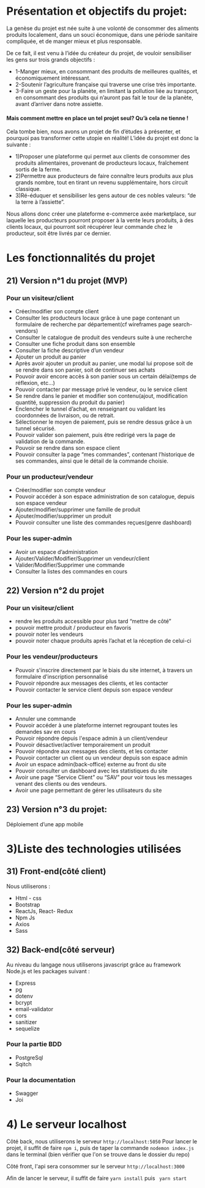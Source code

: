 # Présentation et objectifs du projet:
La genèse du projet est née suite à une volonté de consommer des aliments produits localement, dans un souci économique, dans une période sanitaire compliquée, et de manger mieux et plus responsable.

De ce fait, il est venu à l’idée du créateur du projet, de vouloir sensibiliser les gens sur trois grands objectifs : 
- 1-Manger mieux, en consommant des produits de meilleures qualités, et économiquement intéressant. 
- 2-Soutenir l’agriculture française qui traverse une crise très importante.
- 3-Faire un geste pour la planète, en limitant la pollution liée au transport, en consommant des produits qui n’auront pas fait le tour de la planète, avant d’arriver dans notre assiette.

#### Mais comment mettre en place un tel projet seul? Qu’à cela ne tienne !

Cela tombe bien, nous avons un projet de fin d’études à présenter, et pourquoi pas transformer cette utopie en réalité!
L’idée du projet est donc la suivante : 

- 1)Proposer une plateforme qui permet aux clients de consommer des produits alimentaires, provenant de producteurs locaux, fraîchement sortis de la ferme.
- 2)Permettre aux producteurs de faire connaître leurs produits aux plus      grands nombre, tout en tirant un revenu supplémentaire, hors circuit classique.
- 3)Ré-éduquer et sensibiliser les gens autour de ces nobles valeurs: “de la terre à l’assiette”. 

Nous allons donc créer une plateforme e-commerce axée marketplace, sur laquelle les producteurs pourront proposer à la vente leurs produits, à des clients locaux, qui pourront soit récupérer leur commande chez le producteur, soit être livrés par ce dernier.

# Les fonctionnalités du projet

## 21) Version n°1 du projet (MVP)

### Pour un visiteur/client

- Créer/modifier son compte client
- Consulter les producteurs locaux grâce à une page contenant un formulaire de recherche par département(cf wireframes page search-vendors)
- Consulter le catalogue de produit des vendeurs suite à une recherche
- Consulter une fiche produit dans son ensemble
- Consulter la fiche descriptive d’un vendeur
- Ajouter un produit au panier
- Après avoir ajouter un produit au panier, une modal lui propose soit de se rendre dans son panier, soit de continuer ses achats
- Pouvoir avoir encore accès à son panier sous un certain délai(temps de réflexion, etc…)
- Pouvoir contacter par message privé le vendeur, ou le service client
- Se rendre dans le panier et modifier son contenu(ajout, modification quantité, suppression du produit du panier)
- Enclencher le tunnel d’achat, en renseignant ou validant les coordonnées de livraison, ou de retrait.
- Sélectionner le moyen de paiement, puis se rendre dessus grâce à un tunnel sécurisé.
- Pouvoir valider son paiement, puis être redirigé vers la page de validation de la commande.
- Pouvoir se rendre dans son espace client
- Pouvoir consulter la page “mes commandes”, contenant l’historique de ses commandes, ainsi que le détail de la commande choisie.
 
### Pour un producteur/vendeur

- Créer/modifier son compte vendeur
- Pouvoir accéder à son espace administration de son catalogue, depuis son espace vendeur
- Ajouter/modifier/supprimer une famille de produit
- Ajouter/modifier/supprimer un produit
- Pouvoir consulter une liste des commandes reçues(genre dashboard)
 
### Pour les super-admin

- Avoir un espace d’administration
- Ajouter/Valider/Modifier/Supprimer un vendeur/client
- Valider/Modifier/Supprimer une commande
- Consulter la listes des commandes en cours
  
## 22) Version n°2 du projet

### Pour un visiteur/client

- rendre les produits accessible pour plus tard “mettre de côté”
- pouvoir mettre produit / producteur en favoris
- pouvoir noter les vendeurs
- pouvoir noter chaque produits après l’achat et la réception de celui-ci

### Pour les vendeur/producteurs

- Pouvoir s'inscrire directement par le biais du site internet, à travers un formulaire d'inscription personnalisé
- Pouvoir répondre aux messages des clients, et les contacter
- Pouvoir contacter le service client depuis son espace vendeur

### Pour les super-admin

- Annuler une commande
- Pouvoir accéder à une plateforme internet regroupant toutes les demandes sav en cours
- Pouvoir répondre depuis l'espace admin à un client/vendeur
- Pouvoir désactiver/activer temporairement un produit
- Pouvoir répondre aux messages des clients, et les contacter
- Pouvoir contacter un client ou un vendeur depuis son espace admin
- Avoir un espace admin(back-office) externe au front du site
- Pouvoir consulter un dashboard avec les statistiques du site
- Avoir une page “Service Client” ou “SAV” pour voir tous les messages venant des clients ou des vendeurs.
- Avoir une page permettant de gérer les utilisateurs du site 
 
## 23) Version n°3 du projet:

Déploiement d’une app mobile
 
# 3)Liste des technologies utilisées

## 31) Front-end(côté client)

Nous utiliserons :

- Html - css
- Bootstrap
- ReactJs, React- Redux
- Npm Js
- Axios
- Sass
 
## 32) Back-end(côté serveur)

Au niveau du langage nous utiliserons javascript grâce au framework Node.js et les packages suivant : 

- Express
- pg
- dotenv
- bcrypt
- email-validator
- cors
- sanitizer
- sequelize

### Pour la partie BDD

- PostgreSql
- Sqitch

### Pour la documentation

- Swagger
- Joi

# 4) Le serveur localhost

Côté back, nous utiliserons le serveur ```http://localhost:5050```
Pour lancer le projet, il suffit de faire ```npm i```, puis de taper la commande ```nodemon index.js``` dans le terminal (bien vérifier que l'on se trouve dans le dossier du repo)

Côté front, l'api sera consommer sur le serveur ```http://localhost:3000```

Afin de lancer le serveur, il suffit de faire ```yarn install``` puis ``` yarn start```

